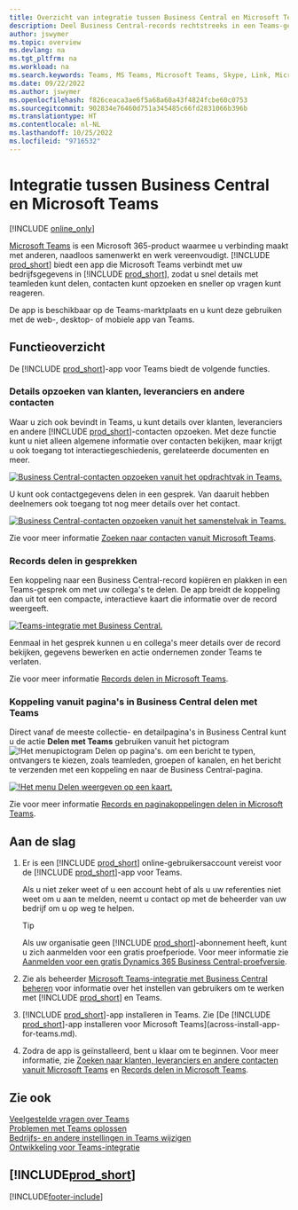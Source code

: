 ```yaml
---
title: Overzicht van integratie tussen Business Central en Microsoft Teams | Microsoft Docs
description: Deel Business Central-records rechtstreeks in een Teams-gesprek.
author: jswymer
ms.topic: overview
ms.devlang: na
ms.tgt_pltfrm: na
ms.workload: na
ms.search.keywords: Teams, MS Teams, Microsoft Teams, Skype, Link, Microsoft 365, collaborate, collaboration, teamwork
ms.date: 09/22/2022
ms.author: jswymer
ms.openlocfilehash: f826ceaca3ae6f5a68a60a43f4824fcbe60c0753
ms.sourcegitcommit: 902834e76460d751a345485c66fd2831066b396b
ms.translationtype: HT
ms.contentlocale: nl-NL
ms.lasthandoff: 10/25/2022
ms.locfileid: "9716532"
---
```

# <a name="business-central-and-microsoft-teams-integration"></a>Integratie tussen Business Central en Microsoft Teams

[!INCLUDE [online_only](includes/online_only.md)]

[Microsoft Teams](https://www.microsoft.com/en-us/microsoft-365/microsoft-teams) is een Microsoft 365-product waarmee u verbinding maakt met anderen, naadloos samenwerkt en werk vereenvoudigt. [!INCLUDE [prod_short](includes/prod_short.md)] biedt een app die Microsoft Teams verbindt met uw bedrijfsgegevens in [!INCLUDE [prod_short](includes/prod_short.md)], zodat u snel details met teamleden kunt delen, contacten kunt opzoeken en sneller op vragen kunt reageren.

De app is beschikbaar op de Teams-marktplaats en u kunt deze gebruiken met de web-, desktop- of mobiele app van Teams.

## <a name="features-overview"></a>Functieoverzicht

De [!INCLUDE [prod_short](includes/prod_short.md)]-app voor Teams biedt de volgende functies.

### <a name="look-up-details-of-customers-vendors-and-other-contacts"></a>Details opzoeken van klanten, leveranciers en andere contacten

Waar u zich ook bevindt in Teams, u kunt details over klanten, leveranciers en andere [!INCLUDE [prod_short](includes/prod_short.md)]-contacten opzoeken. Met deze functie kunt u niet alleen algemene informatie over contacten bekijken, maar krijgt u ook toegang tot interactiegeschiedenis, gerelateerde documenten en meer.

 [![Business Central-contacten opzoeken vanuit het opdrachtvak in Teams.](media/teams-contacts-overview.png)](media/teams-contacts-overview.png#lightbox)

U kunt ook contactgegevens delen in een gesprek. Van daaruit hebben deelnemers ook toegang tot nog meer details over het contact.

 [![Business Central-contacten opzoeken vanuit het samenstelvak in Teams.](media/teams-contacts.png)](media/teams-contacts.png#lightbox)

Zie voor meer informatie [Zoeken naar contacten vanuit Microsoft Teams](across-search-contacts-teams.md).

### <a name="share-records-in-conversations"></a>Records delen in gesprekken

Een koppeling naar een Business Central-record kopiëren en plakken in een Teams-gesprek om met uw collega's te delen. De app breidt de koppeling dan uit tot een compacte, interactieve kaart die informatie over de record weergeeft.

[![Teams-integratie met Business Central.](media/teams-intro-vBC20.png)](media/teams-intro-vBC20.png#lightbox)

Eenmaal in het gesprek kunnen u en collega's meer details over de record bekijken, gegevens bewerken en actie ondernemen zonder Teams te verlaten.

Zie voor meer informatie [Records delen in Microsoft Teams](across-working-with-teams.md).

### <a name="share-links-from-pages-in-business-central-to-teams"></a>Koppeling vanuit pagina's in Business Central delen met Teams

Direct vanaf de meeste collectie- en detailpagina's in Business Central kunt u de actie **Delen met Teams** gebruiken vanuit het pictogram ![!Het menupictogram Delen op pagina's.](media/share-icon.png "Het menu Delen weergegeven op een kaart.") om een bericht te typen, ontvangers te kiezen, zoals teamleden, groepen of kanalen, en het bericht te verzenden met een koppeling en naar de Business Central-pagina.

[![!Het menu Delen weergeven op een kaart.](media/teams-share-link-v2.png "Het menu Delen weergegeven op een kaart.")](media/teams-share-link-v2.png#lightbox)

<!--![!The Share menu displayed on a card.](media/teams-share-link.png "The Share menu displayed on a card.")-->

Zie voor meer informatie [Records en paginakoppelingen delen in Microsoft Teams](across-working-with-teams.md#share-link).

## <a name="get-started"></a>Aan de slag

1. Er is een [!INCLUDE [prod_short](includes/prod_short.md)] online-gebruikersaccount vereist voor de [!INCLUDE [prod_short](includes/prod_short.md)]-app voor Teams.

    Als u niet zeker weet of u een account hebt of als u uw referenties niet weet om u aan te melden, neemt u contact op met de beheerder van uw bedrijf om u op weg te helpen.

    > [!TIP]
    > Als uw organisatie geen [!INCLUDE [prod_short](includes/prod_short.md)]-abonnement heeft, kunt u zich aanmelden voor een gratis proefperiode. Voor meer informatie zie [Aanmelden voor een gratis Dynamics 365 Business Central-proefversie](trial-signup.md).

2. Zie als beheerder [Microsoft Teams-integratie met Business Central beheren](admin-teams-integration.md) voor informatie over het instellen van gebruikers om te werken met [!INCLUDE [prod_short](includes/prod_short.md)] en Teams.
3. [!INCLUDE [prod_short](includes/prod_short.md)]-app installeren in Teams. Zie [De [!INCLUDE [prod_short](includes/prod_short.md)]-app installeren voor Microsoft Teams](across-install-app-for-teams.md).
4. Zodra de app is geïnstalleerd, bent u klaar om te beginnen. Voor meer informatie, zie [Zoeken naar klanten, leveranciers en andere contacten vanuit Microsoft Teams](across-search-contacts-teams.md) en [Records delen in Microsoft Teams](across-working-with-teams.md).

## <a name="see-also"></a>Zie ook

[Veelgestelde vragen over Teams](teams-faq.md)  
[Problemen met Teams oplossen](admin-teams-troubleshooting.md)  
[Bedrijfs- en andere instellingen in Teams wijzigen](across-teams-settings.md)  
[Ontwikkeling voor Teams-integratie](/dynamics365/business-central/dev-itpro/developer/devenv-develop-for-teams)
  
## [!INCLUDE[prod_short](includes/free_trial_md.md)]  


[!INCLUDE[footer-include](includes/footer-banner.md)]
